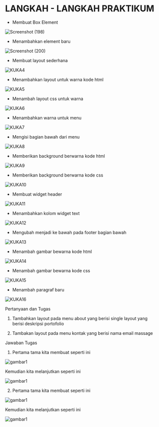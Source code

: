 # LANGKAH - LANGKAH PRAKTIKUM 

- Membuat Box Element

![Screenshot (198)](https://github.com/Birrhamm/lab4_web/assets/115520530/f814233c-0cfa-45df-b472-acb7d92b033d)

- Menambahkan element baru

![Screenshot (200)](https://github.com/Birrhamm/lab4_web/assets/115520530/51df855f-0bf4-4e16-b82f-aa0f351bea69)


- Membuat layout sederhana

![KUKA4](https://github.com/Birrhamm/lab4_web/assets/115520530/76a019c0-fb6e-4759-8056-0875a38aea5c)

- Menambahkan layout untuk warna kode html

![KUKA5](https://github.com/Birrhamm/lab4_web/assets/115520530/0114faaf-8bc7-42a6-aebc-54207cf6a152)

- Menambah layout css untuk warna 

![KUKA6](https://github.com/Birrhamm/lab4_web/assets/115520530/0a28ea6d-537b-46f8-9a4d-d93b7f4e5b14)

- Menambahkan warna untuk menu
  
![KUKA7](https://github.com/Birrhamm/lab4_web/assets/115520530/f09beafa-2d6d-4d84-ba0b-e909b7126cc7)

- Mengisi bagian bawah dari menu

![KUKA8](https://github.com/Birrhamm/lab4_web/assets/115520530/0af8c6a7-9c06-483c-a45c-4f9678475bb0)

- Memberikan background berwarna kode html

![KUKA9](https://github.com/Birrhamm/lab4_web/assets/115520530/33599940-c953-41b1-bc48-d94d39c8e6ee)

- Memberikan background berwarna kode css

![KUKA10](https://github.com/Birrhamm/lab4_web/assets/115520530/61bb7ff1-f007-4715-8a70-73bbaffcaea0)

- Membuat widget header

![KUKA11](https://github.com/Birrhamm/lab4_web/assets/115520530/f182c5ca-6274-44fd-a224-b6c68cbe830f)

- Menambahkan kolom widget text
  
![KUKA12](https://github.com/Birrhamm/lab4_web/assets/115520530/627ae477-40bf-4633-aaf5-f692d455a0cd)

- Mengubah menjadi ke bawah pada footer bagian bawah

![KUKA13](https://github.com/Birrhamm/lab4_web/assets/115520530/24bc1e84-984e-47c1-bda4-26c46c8bbe3a)

- Menambah gambar bewarna kode html

![KUKA14](https://github.com/Birrhamm/lab4_web/assets/115520530/658348e4-00d5-485f-a399-74496c90ab6b)

- Menambah gambar bewarna kode css

![KUKA15](https://github.com/Birrhamm/lab4_web/assets/115520530/572db60f-3b61-4681-b71f-fac498e09cda)

- Menambah paragraf baru

![KUKA16](https://github.com/Birrhamm/lab4_web/assets/115520530/29256289-faba-4d87-ad14-a0f145d02e5e)

Pertanyaan dan Tugas

1. Tambahkan layout pada menu about yang berisi single layout yang berisi deskripsi portofolio 

2. Tambakan layout pada menu kontak yang berisi nama email massage

Jawaban Tugas


1. Pertama tama kita membuat seperti ini

![gambar1](GAMBAR-ITU/KUKA23.png)

Kemudian kita melanjutkan seperti ini

![gambar1](GAMBAR-ITU/KUKA24.png)


2. Pertama tama kita membuat seperti ini

![gambar1](GAMBAR-ITU/KUKA19.png)

Kemudian kita melanjutkan seperti ini


![gambar1](GAMBAR-ITU/KUKA20.png)
